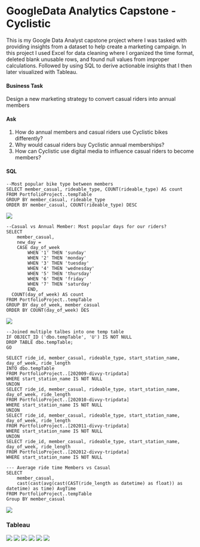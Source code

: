 # GoogleData Analytics Capstone - Cyclistic 

This is my Google Data Analyst capstone project where I was tasked with providing insights from a dataset to help create a marketing campaign. In this project I used Excel for data cleaning where I organized the time format, deleted blank unusable rows, and found null values from improper calculations. Followed by using SQL to derive actionable insights that I then later visualized with Tableau.

#### Business Task
Design a new marketing strategy to convert casual riders into annual members

#### Ask
1. How do annual members and casual riders use Cyclistic bikes differently?
2. Why would casual riders buy Cyclistic annual memberships?
3. How can Cyclistic use digital media to influence casual riders to become members?

#### SQL
```
--Most popular bike type between members
SELECT member_casual, rideable_type, COUNT(rideable_type) AS count
FROM PortfolioProject..tempTable
GROUP BY member_casual, rideable_type
ORDER BY member_casual, COUNT(rideable_type) DESC
```

![](https://s3.us-west-2.amazonaws.com/secure.notion-static.com/31958728-10c3-42b8-bf12-2dd2c0803fc5/Untitled.png?X-Amz-Algorithm=AWS4-HMAC-SHA256&X-Amz-Content-Sha256=UNSIGNED-PAYLOAD&X-Amz-Credential=AKIAT73L2G45EIPT3X45%2F20211121%2Fus-west-2%2Fs3%2Faws4_request&X-Amz-Date=20211121T181725Z&X-Amz-Expires=86400&X-Amz-Signature=2c9b98c3ee2a1858808e702c9f9c16a8ceff91ec0aae97a7390b3c2acb2ee077&X-Amz-SignedHeaders=host&response-content-disposition=filename%20%3D%22Untitled.png%22&x-id=GetObject)

```
--Casual vs Annual Member: Most popular days for our riders?
SELECT
	member_casual,
	new_day =
	CASE day_of_week
		WHEN '1' THEN 'sunday'
		WHEN '2' THEN 'monday'
		WHEN '3' THEN 'tuesday'
		WHEN '4' THEN 'wednesday'
		WHEN '5' THEN 'thursday'
		WHEN '6' THEN 'friday'
		WHEN '7' THEN 'saturday'
		END,
  COUNT(day_of_week) AS count
FROM PortfolioProject..tempTable
GROUP BY day_of_week, member_casual
ORDER BY COUNT(day_of_week) DES
```

![](https://s3.us-west-2.amazonaws.com/secure.notion-static.com/4546831c-a399-4ddd-89cf-b06e42cff856/Untitled.png?X-Amz-Algorithm=AWS4-HMAC-SHA256&X-Amz-Content-Sha256=UNSIGNED-PAYLOAD&X-Amz-Credential=AKIAT73L2G45EIPT3X45%2F20211121%2Fus-west-2%2Fs3%2Faws4_request&X-Amz-Date=20211121T181700Z&X-Amz-Expires=86400&X-Amz-Signature=7f8aca009d2d80b6be7fbf31974d222bce09872c87e988ef3f83391bd87e9ac0&X-Amz-SignedHeaders=host&response-content-disposition=filename%20%3D%22Untitled.png%22&x-id=GetObject)


```
--Joined multiple talbes into one temp table
IF OBJECT_ID ('dbo.tempTable', 'U') IS NOT NULL  
DROP TABLE dbo.tempTable;  
GO  

SELECT ride_id, member_casual, rideable_type, start_station_name, day_of_week, ride_length
INTO dbo.tempTable
FROM PortfolioProject..[202009-divvy-tripdata] 
WHERE start_station_name IS NOT NULL
UNION
SELECT ride_id, member_casual, rideable_type, start_station_name, day_of_week, ride_length
FROM PortfolioProject..[202010-divvy-tripdata]
WHERE start_station_name IS NOT NULL
UNION
SELECT ride_id, member_casual, rideable_type, start_station_name, day_of_week, ride_length
FROM PortfolioProject..[202011-divvy-tripdata] 
WHERE start_station_name IS NOT NULL
UNION
SELECT ride_id, member_casual, rideable_type, start_station_name, day_of_week, ride_length
FROM PortfolioProject..[202012-divvy-tripdata]
WHERE start_station_name IS NOT NULL
```

```
--- Average ride time Members vs Casual
SELECT 
	member_casual, 
	cast(cast(avg(cast(CAST(ride_length as datetime) as float)) as datetime) as time) AvgTime
FROM PortfolioProject..tempTable
Group BY member_casual
```
![](https://s3.us-west-2.amazonaws.com/secure.notion-static.com/5558f020-3ac6-4c60-84c7-5c627c2d05ad/Untitled.png?X-Amz-Algorithm=AWS4-HMAC-SHA256&X-Amz-Content-Sha256=UNSIGNED-PAYLOAD&X-Amz-Credential=AKIAT73L2G45EIPT3X45%2F20211121%2Fus-west-2%2Fs3%2Faws4_request&X-Amz-Date=20211121T181755Z&X-Amz-Expires=86400&X-Amz-Signature=caada5aba3184e809c8568dd907a166339287c491e9090de741ee966c8e9b18e&X-Amz-SignedHeaders=host&response-content-disposition=filename%20%3D%22Untitled.png%22&x-id=GetObject)

### Tableau
![](./images/PieChart.png)
![](./images/stat2.JPG)
![](./images/PopularMap.png)
![](./images/PopularDays.png)
![](./images/PreferredBikes.png)
![](./images/HighAvgDays.png)
